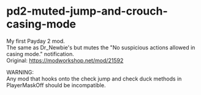 # pd2-muted-jump-and-crouch-casing-mode
My first Payday 2 mod.<br>
The same as Dr_Newbie's but mutes the "No suspicious actions allowed in casing mode." notification.<br>
Original: https://modworkshop.net/mod/21592

WARNING:<br>
Any mod that hooks onto the check jump and check duck methods in PlayerMaskOff should be incompatible.<br>
